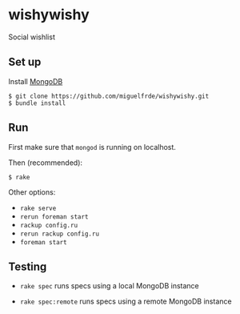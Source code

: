 wishywishy
==========

Social wishlist

## Set up

Install [MongoDB](http://docs.mongodb.org/manual/installation/)

```
$ git clone https://github.com/miguelfrde/wishywishy.git
$ bundle install
```

## Run

First make sure that `mongod` is running on localhost.

Then (recommended):

```
$ rake
```

Other options:

- `rake serve`
- `rerun foreman start`
- `rackup config.ru`
- `rerun rackup config.ru`
- `foreman start`

## Testing

- `rake spec` runs specs using a local MongoDB instance

- `rake spec:remote` runs specs using a remote MongoDB instance
